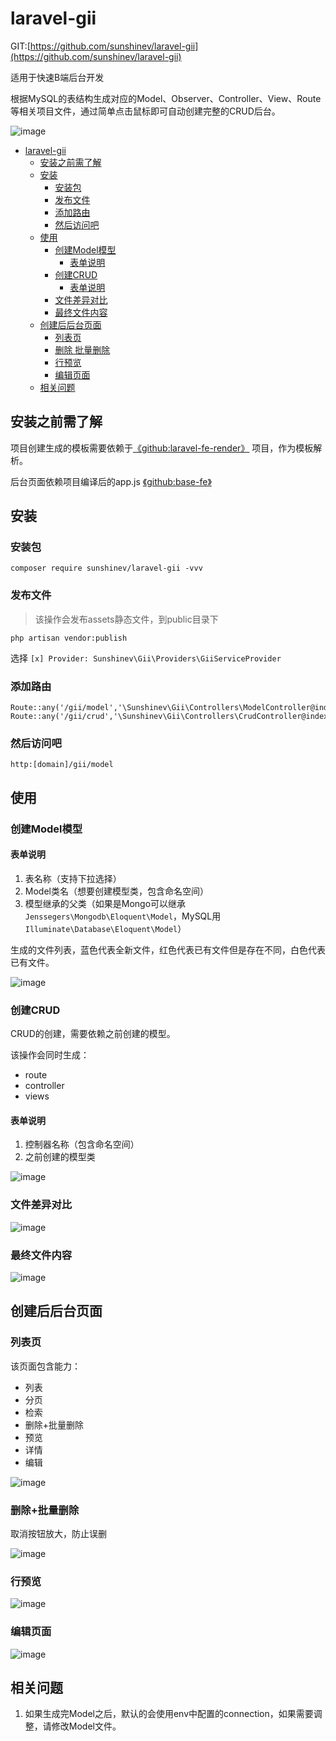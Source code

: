 # laravel-gii

GIT:[https://github.com/sunshinev/laravel-gii](https://github.com/sunshinev/laravel-gii)

适用于快速B端后台开发

根据MySQL的表结构生成对应的Model、Observer、Controller、View、Route等相关项目文件，通过简单点击鼠标即可自动创建完整的CRUD后台。


![image](https://github.com/sunshinev/remote_pics/raw/master/laravel-gii/controller.png)


 * [laravel-gii](#laravel-gii)
      * [安装之前需了解](#安装之前需了解)
      * [安装](#安装)
         * [安装包](#安装包)
         * [发布文件](#发布文件)
         * [添加路由](#添加路由)
         * [然后访问吧](#然后访问吧)
      * [使用](#使用)
         * [创建Model模型](#创建model模型)
            * [表单说明](#表单说明)
         * [创建CRUD](#创建crud)
            * [表单说明](#表单说明-1)
         * [文件差异对比](#文件差异对比)
         * [最终文件内容](#最终文件内容)
      * [创建后后台页面](#创建后后台页面)
         * [列表页](#列表页)
         * [删除 批量删除](#删除批量删除)
         * [行预览](#行预览)
         * [编辑页面](#编辑页面)
      * [相关问题](#相关问题)

## 安装之前需了解

项目创建生成的模板需要依赖于[《github:laravel-fe-render》](https://github.com/sunshinev/laravel-fe-render) 项目，作为模板解析。

后台页面依赖项目编译后的app.js [《github:base-fe》](https://github.com/sunshinev/base-fe) 

## 安装

### 安装包
```
composer require sunshinev/laravel-gii -vvv
```


### 发布文件
> 该操作会发布assets静态文件，到public目录下

```
php artisan vendor:publish
```
选择
`[x] Provider: Sunshinev\Gii\Providers\GiiServiceProvider`



### 添加路由
```
Route::any('/gii/model','\Sunshinev\Gii\Controllers\ModelController@index');
Route::any('/gii/crud','\Sunshinev\Gii\Controllers\CrudController@index');
```

### 然后访问吧
`http:[domain]/gii/model`


## 使用


### 创建Model模型

#### 表单说明
1. 表名称（支持下拉选择）
2. Model类名（想要创建模型类，包含命名空间）
3. 模型继承的父类（如果是Mongo可以继承`Jenssegers\Mongodb\Eloquent\Model`，MySQL用`Illuminate\Database\Eloquent\Model`）


生成的文件列表，蓝色代表全新文件，红色代表已有文件但是存在不同，白色代表已有文件。

![image](https://github.com/sunshinev/remote_pics/raw/master/laravel-gii/success.png)

### 创建CRUD

CRUD的创建，需要依赖之前创建的模型。

该操作会同时生成：

- route
- controller
- views

#### 表单说明

1. 控制器名称（包含命名空间）
2. 之前创建的模型类

![image](https://github.com/sunshinev/remote_pics/raw/master/laravel-gii/controller.png)

### 文件差异对比
![image](https://github.com/sunshinev/remote_pics/raw/master/laravel-gii/diff2.png)

### 最终文件内容
![image](https://github.com/sunshinev/remote_pics/raw/master/laravel-gii/viewfile.png)


## 创建后后台页面

### 列表页
该页面包含能力：

- 列表
- 分页
- 检索
- 删除+批量删除
- 预览
- 详情
- 编辑

![image](https://github.com/sunshinev/remote_pics/raw/master/laravel-gii/bg/bg_list.png)
### 删除+批量删除
取消按钮放大，防止误删

![image](https://github.com/sunshinev/remote_pics/raw/master/laravel-gii/bg/bg_delete.png)

### 行预览
![image](https://github.com/sunshinev/remote_pics/raw/master/laravel-gii/bg/bg_view.png)

### 编辑页面
![image](https://github.com/sunshinev/remote_pics/raw/master/laravel-gii/bg/bg_edit.png)

## 相关问题

1. 如果生成完Model之后，默认的会使用env中配置的connection，如果需要调整，请修改Model文件。
